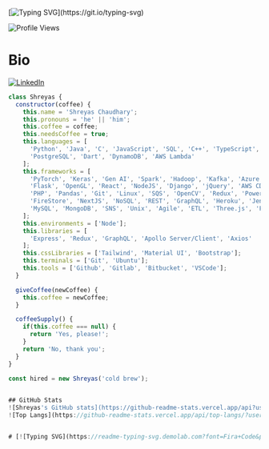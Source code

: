 [![Typing SVG](https://readme-typing-svg.demolab.com?font=Bebas+Neue&size=36&pause=1000&color=4618F7&background=7DFFD500&center=true&vCenter=true&width=435&lines=I'm+a+Full+Stack+Web+Developer%2C;React+Engineer%2C+;and+Data+enthusiast.;Currently+pursuing+MS+in+CS+;Have+an+Awesome+Day!)](https://git.io/typing-svg)


![Profile Views](https://komarev.com/ghpvc/?username=shreyas463&color=blue)


# Bio

[![LinkedIn](https://img.shields.io/badge/LinkedIn-0077B5?style=for-the-badge&logo=linkedin&logoColor=white)](https://www.linkedin.com/in/shreyas-chaudhary-599839282/)

```javascript
class Shreyas {
  constructor(coffee) {
    this.name = 'Shreyas Chaudhary';
    this.pronouns = 'he' || 'him';
    this.coffee = coffee;
    this.needsCoffee = true;
    this.languages = [
      'Python', 'Java', 'C', 'JavaScript', 'SQL', 'C++', 'TypeScript', 'C#',
      'PostgreSQL', 'Dart', 'DynamoDB', 'AWS Lambda'
    ];
    this.frameworks = [
      'PyTorch', 'Keras', 'Gen AI', 'Spark', 'Hadoop', 'Kafka', 'Azure', 'AJAX',
      'Flask', 'OpenGL', 'React', 'NodeJS', 'Django', 'jQuery', 'AWS CDK', 'Figma',
      'PHP', 'Pandas', 'Git', 'Linux', 'SQS', 'OpenCV', 'Redux', 'PowerBI', 'S3',
      'FireStore', 'NextJS', 'NoSQL', 'REST', 'GraphQL', 'Heroku', 'Jenkins',
      'MySQL', 'MongoDB', 'SNS', 'Unix', 'Agile', 'ETL', 'Three.js', 'Flutter'
    ];
    this.environments = ['Node'];
    this.libraries = [
      'Express', 'Redux', 'GraphQL', 'Apollo Server/Client', 'Axios'
    ];
    this.cssLibraries = ['Tailwind', 'Material UI', 'Bootstrap'];
    this.terminals = ['Git', 'Ubuntu'];
    this.tools = ['Github', 'Gitlab', 'Bitbucket', 'VSCode'];
  }

  giveCoffee(newCoffee) {
    this.coffee = newCoffee;
  }

  coffeeSupply() {
    if(this.coffee === null) {
      return 'Yes, please!';
    }
    return 'No, thank you';
  }
}

const hired = new Shreyas('cold brew');
 

## GitHub Stats
![Shreyas's GitHub stats](https://github-readme-stats.vercel.app/api?username=shreyas463&show_icons=true&theme=radical)
![Top Langs](https://github-readme-stats.vercel.app/api/top-langs/?username=shreyas463&layout=compact&theme=radical)


# [![Typing SVG](https://readme-typing-svg.demolab.com?font=Fira+Code&pause=1000&color=6749F7&width=435&lines=Thank+you+for+Visiting!)](https://git.io/typing-svg)

